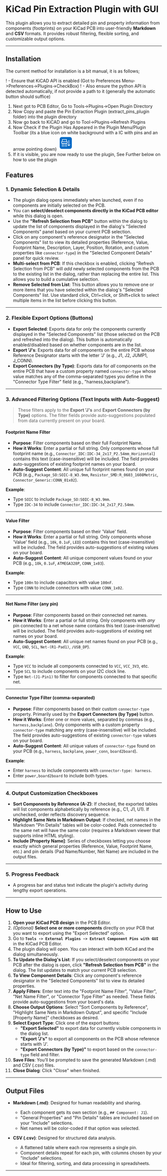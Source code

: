 # KiCad Pin Extraction Plugin with GUI

This plugin allows you to extract detailed pin and property information from components (footprints) on your KiCad PCB into user-friendly **Markdown** and **CSV** formats. It provides robust filtering, flexible sorting, and customizable output options.

---

## Installation

The current method for installation is a bit manual, it is as follows;

! - Ensure that KiCAD API is enabled (Got to Preferences Menu->Preferences->Plugins->CheckBox)
! - Also ensure the python API is detected automatically, if not provide a path to it (generally the automatic button should suffice)

1. Next got to PCB Editor, Go to Tools->Plugins->Open Plugin Directory
2. Now Copy and paste the Pin Extraction Plugin (extract_pins_plugin folder) into the plugin directory
3. Now go back to KiCAD and go to Tool->Plugins->Refresh Plugins
4. Now Check if the Plugin Has Appeared in the Plugin Menu/Plugin Toolbar (its a blue icon on white background with a IC with pins and an arrow pointing down)
![EPPFAVICON](https://github.com/wayri/KiCAD_Plugins/blob/develop/extract_pins_plugin/epp_favicon.png)
6. If it is visible, you are now ready to use the plugin, See Further below on how to use the plugin


## Features

### 1. Dynamic Selection & Details

- The plugin dialog opens immediately when launched, even if no components are initially selected on the PCB.
- You can **select/deselect components directly in the KiCad PCB editor** while this dialog is open.
- Use the **"Refresh Selection from PCB"** button within the dialog to update the list of components displayed in the dialog's "Selected Components" panel based on your current PCB selection.
- Click on any component's reference designator in the "Selected Components" list to view its detailed properties (Reference, Value, Footprint Name, Description, Layer, Position, Rotation, and custom properties like `connector-type`) in the "Selected Component Details" panel for quick review.
- **Multi-select from PCB**: If this checkbox is enabled, clicking "Refresh Selection from PCB" will *add* newly selected components from the PCB to the existing list in the dialog, rather than replacing the entire list. This allows you to build a cumulative selection.
- **Remove Selected from List**: This button allows you to remove one or more items that you have selected within the dialog's "Selected Components" list. Use standard click, Ctrl+click, or Shift+click to select multiple items in the list before clicking this button.

---

### 2. Flexible Export Options (Buttons)

- **Export Selected**: Exports data for *only* the components currently displayed in the "Selected Components" list (those selected on the PCB and refreshed into the dialog). This button is automatically enabled/disabled based on whether components are in the list.
- **Export 'J's**: Exports data for *all* components on the entire PCB whose Reference Designator starts with the letter 'J' (e.g., J1, J2, JUMP1, J_CONN).
- **Export Connectors (by Type)**: Exports data for *all* components on the entire PCB that have a custom property named `connector-type` whose value matches any of the comma-separated types you define in the "Connector Type Filter" field (e.g., "harness,backplane").

---

### 3. Advanced Filtering Options (Text Inputs with Auto-Suggest)

> These filters apply to the **Export 'J's** and **Export Connectors (by Type)** options. The filter fields provide auto-suggestions populated from data currently present on your board.

#### Footprint Name Filter

- **Purpose**: Filter components based on their full Footprint Name.
- **How it Works**: Enter a partial or full string. Only components whose full footprint name (e.g., `Connector_IDC:IDC-34_2x17_P2.54mm_Horizontal`) contains this text (case-insensitive) will be included. The field provides auto-suggestions of existing footprint names on your board.
- **Auto-Suggest Content**: All unique full footprint names found on your PCB (e.g., `Package_SO:SOIC-8_W3.9mm`, `Resistor_SMD:R_0603_1608Metric`, `Connector_Generic:CONN_01x02`).

**Example**:
- Type `SOIC` to include `Package_SO:SOIC-8_W3.9mm`.
- Type `IDC-34` to include `Connector_IDC:IDC-34_2x17_P2.54mm`.

---

#### Value Filter

- **Purpose**: Filter components based on their 'Value' field.
- **How it Works**: Enter a partial or full string. Only components whose 'Value' field (e.g., `10k`, `0.1uF`, `LED`) contains this text (case-insensitive) will be included. The field provides auto-suggestions of existing values on your board.
- **Auto-Suggest Content**: All unique component values found on your PCB (e.g., `10k`, `0.1uF`, `ATMEGA328P`, `CONN_1x03`).

**Example**:
- Type `100n` to include capacitors with value `100nF`.
- Type `CONN` to include connectors with value `CONN_1x02`.

---

#### Net Name Filter (any pin)

- **Purpose**: Filter components based on their connected net names.
- **How it Works**: Enter a partial or full string. Only components with *any* pin connected to a net whose name contains this text (case-insensitive) will be included. The field provides auto-suggestions of existing net names on your board.
- **Auto-Suggest Content**: All unique net names found on your PCB (e.g., `VCC`, `GND`, `SCL`, `Net-(R1-Pad1)`, `/USB_DP`).

**Example**:
- Type `VCC` to include all components connected to `VCC`, `VCC_3V3`, etc.
- Type `SCL` to include components on your I2C clock line.
- Type `Net-(J1-Pin1)` to filter for components connected to that specific net.

---

#### Connector Type Filter (comma-separated)

- **Purpose**: Filter components based on their custom `connector-type` property. Primarily used by the **Export Connectors (by Type)** button.
- **How it Works**: Enter one or more values, separated by commas (e.g., `harness,backplane`). Only components with a custom property `connector-type` matching any entry (case-insensitive) will be included. The field provides auto-suggestions of existing `connector-type` values on your board.
- **Auto-Suggest Content**: All unique values of `connector-type` found on your PCB (e.g., `harness`, `backplane`, `power_conn`, `board2board`).

**Example**:
- Enter `harness` to include components with `connector-type: harness`.
- Enter `power,board2board` to include both types.

---

### 4. Output Customization Checkboxes

- **Sort Components by Reference (A-Z)**: If checked, the exported tables will list components alphabetically by reference (e.g., C1, J1, U1). If unchecked, order reflects discovery sequence.
- **Highlight Same Nets in Markdown Output**: If checked, net names in the Markdown "Pin Details" tables will be color-coded. Pads connected to the same net will have the same color (requires a Markdown viewer that supports inline HTML styling).
- **Include [Property Name]**: Series of checkboxes letting you choose exactly which general properties (Reference, Value, Footprint Name, etc.) and pin details (Pad Name/Number, Net Name) are included in the output files.

---

### 5. Progress Feedback

- A progress bar and status text indicate the plugin's activity during lengthy export operations.

---

## How to Use

1. **Open your KiCad PCB design** in the PCB Editor.
2. *(Optional)* **Select one or more components** directly on your PCB that you want to export using the "Export Selected" option.
3. Go to **`Tools -> External Plugins -> Extract Component Pins with GUI`** in the KiCad PCB Editor.
4. The plugin dialog will open. You can interact with both KiCad and the dialog simultaneously.
5. **To Update the Dialog's List**: If you select/deselect components on your PCB after the dialog is open, click **"Refresh Selection from PCB"** in the dialog. The list updates to match your current PCB selection.
6. **To View Component Details**: Click any component's reference designator in the "Selected Components" list to view its detailed properties.
7. **Apply Filters**: Enter text into the "Footprint Name Filter", "Value Filter", "Net Name Filter", or "Connector Type Filter" as needed. These fields provide auto-suggestions from your board's data.
8. **Choose Output Options**: Select "Sort Components by Reference", "Highlight Same Nets in Markdown Output", and specific "Include [Property Name]" checkboxes as desired.
9. **Select Export Type**: Click one of the export buttons:
   - **"Export Selected"** to export data for currently visible components in the dialog list.
   - **"Export 'J's"** to export all components on the PCB whose reference starts with 'J'.
   - **"Export Connectors (by Type)"** to export based on the `connector-type` field and filter.
10. **Save Files**: You’ll be prompted to save the generated Markdown (.md) and CSV (.csv) files.
11. **Close Dialog**: Click "Close" when finished.

---

## Output Files

- **Markdown (.md)**: Designed for human readability and sharing.
  - Each component gets its own section (e.g., `## Component: J1`).
  - "General Properties" and "Pin Details" tables are included based on your "Include" selections.
  - Net names will be color-coded if that option was selected.

- **CSV (.csv)**: Designed for structured data analysis.
  - A flattened table where each row represents a single pin.
  - Component details repeat for each pin, with columns chosen by your "Include" selections.
  - Ideal for filtering, sorting, and data processing in spreadsheets.

---
